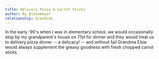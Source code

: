 ```yaml
---
title: Delivery Pizza & Carrot Sticks
author: Ry Biesemeyer
relationship: Grandson
---
```


In the early '90's when I was in elementary school, we would occasionally stop by my grandparent's house on 71st for dinner and they would treat us to delivery pizza dinner -- a delicacy! -- and without fail Grandma Elsie would always supplement the greasy goodness with fresh chopped carrot sticks.